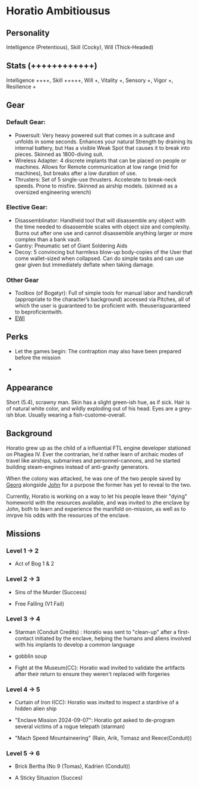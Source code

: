 # Horatio Ambitiousus

## Personality
Intelligence (Pretentious), Skill (Cocky), Will (Thick-Headed)

## Stats (++++++++++++)

Intelligence ++++, Skill +++++, Will +, Vitality +, Sensory +, Vigor +, Resilience +

## Gear


### Default Gear: 
- Powersuit: Very heavy powered suit that comes in a suitcase and unfolds in some seconds. Enhances your natural Strength by draining its internal battery, but Has a visible Weak Spot that causes it to break into pieces. Skinned as 1800-diving suit.
- Wireless Adapter: 4 discrete implants that can be placed on people or machines. Allows for Remote communication at low range (mid for machines), but breaks after a low duration of use.
- Thrusters: Set of 5 single-use thrusters. Accelerate to break-neck speeds. Prone to misfire. Skinned as airship models.
(skinned as a oversized engineering wrench)

### Elective Gear:
- Disassemblinator: Handheld tool that will disassemble any object with the  time needed to disassemble scales with object size and complexity. Burns out after one use and cannot disassemble anything larger or more complex than a bank vault. 
- Gantry: Pneumatic set of Giant Soldering Aids
- Decoy: 5 convincing but harmless blow-up body-copies of the User that come wallet-sized when collapsed. Can do simple tasks and can use gear given but immediately deflate when taking damage.
### Other Gear

- Toolbox (of Bogatyr): Full of simple tools for manual labor and handicraft (appropriate to the character’s background) accessed via Pitches, all of which the user is guaranteed to be proficient with.
theuserisguaranteed to beproficientwith.
- [EWI](https://en.wikipedia.org/wiki/Wind_controller)

## Perks

- Let the games begin: The contraption may also have been prepared before the mission

- 

## Appearance

Short (5.4), scrawny man. Skin has a slight green-ish hue, as if sick. Hair is of natural white color, and wildly exploding out of his head. Eyes are a grey-ish blue. Usually wearing a fish-custome-overall.

##  Background

Horatio grew up as the child of a influential FTL engine developer stationed on Phagiea IV.
Ever the contrarian, he'd rather learn of archaic modes of travel like airships, submarines and personnel-cannons, and he started building steam-engines instead of anti-gravity generators.

When the colony was attacked, he was one of the two people saved by [Georg](./georg_zuse.md) alongside [John](./john-sinclair.md) for a purpose the former has yet to reveal to the two.

Currently, Horatio is working on a way to let his people leave their "dying" homeworld with the resources available, and was invited to zhe enclave by John, both to learn and experience the manifold on-mission, as well as to imrpve his odds with the resources of the enclave.

## Missions
### Level 1 -> 2 
- Act of Bog 1 & 2

### Level 2 -> 3
- Sins of the Murder (Success)

- Free Falling (V1 Fail)

### Level 3 -> 4 
- Starman (Conduit Credits) :
Horatio was sent to "clean-up" after a first-contact initiated by the enclave, helping the humans and aliens involved with his implants to develop a common language

- gobblin soup

- Fight at the Museum(CC): Horatio wad invited to validate the artifacts after their return to ensure they weren't replaced with forgeries

### Level 4 -> 5

- Curtain of Iron I(CC): Horatio was invited to inspect a stardrive of a hidden alien ship

- "Enclave Mission 2024-09-07": Horatio got asked to de-program several victims of a rogue telepath (starman)

- "Mach Speed Mountaineering" (Rain, Arik, Tomasz and Reece(Conduit))

### Level 5 -> 6

- Brick Bertha (No 9 (Tomas), Kadrien (Conduit))

- A Sticky Situazion (Succes)